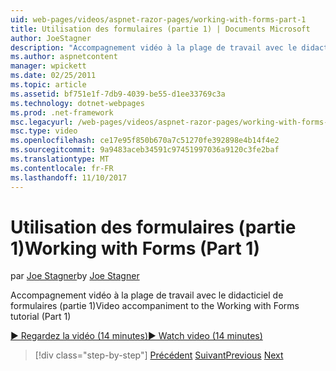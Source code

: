 ```yaml
---
uid: web-pages/videos/aspnet-razor-pages/working-with-forms-part-1
title: Utilisation des formulaires (partie 1) | Documents Microsoft
author: JoeStagner
description: "Accompagnement vidéo à la plage de travail avec le didacticiel de formulaires (partie 1)"
ms.author: aspnetcontent
manager: wpickett
ms.date: 02/25/2011
ms.topic: article
ms.assetid: bf751e1f-7db9-4039-be55-d1ee33769c3a
ms.technology: dotnet-webpages
ms.prod: .net-framework
msc.legacyurl: /web-pages/videos/aspnet-razor-pages/working-with-forms-part-1
msc.type: video
ms.openlocfilehash: ce17e95f850b670a7c51270fe392898e4b14f4e2
ms.sourcegitcommit: 9a9483aceb34591c97451997036a9120c3fe2baf
ms.translationtype: MT
ms.contentlocale: fr-FR
ms.lasthandoff: 11/10/2017
---
```

<a name="working-with-forms-part-1"></a><span data-ttu-id="d1860-103">Utilisation des formulaires (partie 1)</span><span class="sxs-lookup"><span data-stu-id="d1860-103">Working with Forms (Part 1)</span></span>
====================
<span data-ttu-id="d1860-104">par [Joe Stagner](https://github.com/JoeStagner)</span><span class="sxs-lookup"><span data-stu-id="d1860-104">by [Joe Stagner](https://github.com/JoeStagner)</span></span>

<span data-ttu-id="d1860-105">Accompagnement vidéo à la plage de travail avec le didacticiel de formulaires (partie 1)</span><span class="sxs-lookup"><span data-stu-id="d1860-105">Video accompaniment to the Working with Forms tutorial (Part 1)</span></span>

[<span data-ttu-id="d1860-106">&#9654; Regardez la vidéo (14 minutes)</span><span class="sxs-lookup"><span data-stu-id="d1860-106">&#9654; Watch video (14 minutes)</span></span>](https://channel9.msdn.com/Blogs/ASP-NET-Site-Videos/working-with-forms-part-1)

>[!div class="step-by-step"]
<span data-ttu-id="d1860-107">[Précédent](creating-a-consistent-look-part-2.md)
[Suivant](working-with-forms-part-2.md)</span><span class="sxs-lookup"><span data-stu-id="d1860-107">[Previous](creating-a-consistent-look-part-2.md)
[Next](working-with-forms-part-2.md)</span></span>
